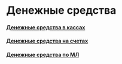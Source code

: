 # Денежные средства

#### [Денежные средства в кассах](https://vodavoz.github.io/Manual/8-отчеты-и-аналитика/3-отчеты-по-бухгалтерскому-учету/3-денежные-средства/1-денежные-средства-в-кассах/)

#### [Денежные средства на счетах](https://vodavoz.github.io/Manual/8-отчеты-и-аналитика/3-отчеты-по-бухгалтерскому-учету/3-денежные-средства/2-денежные-средства-на-счетах/)

#### [Денежные средства по МЛ](https://vodavoz.github.io/Manual/8-отчеты-и-аналитика/3-отчеты-по-бухгалтерскому-учету/3-денежные-средства/3-денежные-средства-по-мл/)
